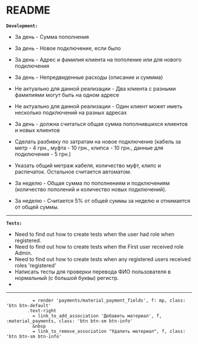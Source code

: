 # README


 **`Development:`**
 
* За день - Сумма пополнения
* За день - Новое подключение, если было
* За день - Адрес и фамилия клиента на пополение или для нового подключения
* За день - Непредвиденные расходы (описание и суммма)

* Не актуально для данной реализации - Два клиента с разными фамилиями могут быть на одном адресе
* Не актуально для данной реализации - Один клиент может иметь несколько подключений на разных адресах

* За день - должна считаться общая сумма пополнившихся клиентов и новых клиентов
* Сделать разбивку по затратам на новое подключение (кабель за метр - 4 грн., муфта - 10 грн., клипса - 10 грн., данные для подключения - 5 грн.)
* Указать общий метраж кабеля, количество муфт, клипс и распечаток. Остальное считается автоматом.

* За неделю - Общая сумма по пополнениям и подключениям (количество пополений и количество новых подключений).
* За неделю - Считается 5% от общей суммы за неделю и отнимается от общей суммы.

****
 **`Tests:`**

 * Need to find out how to create tests when the user had role when registered.
 * Need to find out how to create tests when the First user received role Admin.
 * Need to find out how to create tests when any registered users received roles 'registered'
 * Написать тесты для проверки перевода ФИО пользователя в нормальный (с большой буквы) регистр.
 * 
 
 ****
 
              = render 'payments/material_payment_fields', f: mp, class: 'btn btn-default'
            .text-right
              = link_to_add_association 'Добавить материал', f, :material_payments, class: 'btn btn-sm btn-info'
              &nbsp
              = link_to_remove_association "Удалить материал", f, class: 'btn btn-sm btn-info'

              